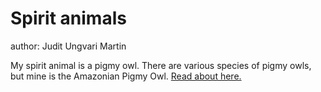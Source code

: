 # Spirit animals
author: Judit Ungvari Martin

My spirit animal is a pigmy owl. 
There are various species of pigmy owls, but mine is the Amazonian Pigmy Owl. 
[Read about here.](http://ibc.lynxeds.com/photo/amazonian-pygmy-owl-glaucidium-hardyi/adult-canopy-35-m-high)